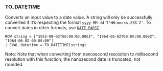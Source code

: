 <!--
This is generated by ESQL’s AbstractFunctionTestCase. Do no edit it. See ../README.md for how to regenerate it.
-->

### TO_DATETIME
Converts an input value to a date value.
A string will only be successfully converted if it’s respecting the format `yyyy-MM-dd'T'HH:mm:ss.SSS'Z'`.
To convert dates in other formats, use [`DATE_PARSE`](https://www.elastic.co/docs/reference/elasticsearch/query-languages/esql/functions-operators/date-time-functions#esql-date_parse).

```esql
ROW string = ["1953-09-02T00:00:00.000Z", "1964-06-02T00:00:00.000Z", "1964-06-02 00:00:00"]
| EVAL datetime = TO_DATETIME(string)
```
Note: Note that when converting from nanosecond resolution to millisecond resolution with this function, the nanosecond date is truncated, not rounded.

